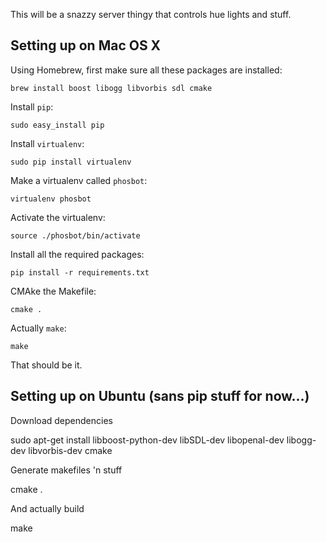 This will be a snazzy server thingy that controls hue lights and stuff.

## Setting up on Mac OS X

Using Homebrew, first make sure all these packages are installed:

    brew install boost libogg libvorbis sdl cmake

Install `pip`:

    sudo easy_install pip

Install `virtualenv`:

    sudo pip install virtualenv

Make a virtualenv called `phosbot`:

    virtualenv phosbot

Activate the virtualenv:

    source ./phosbot/bin/activate

Install all the required packages:

    pip install -r requirements.txt

CMAke the Makefile:

    cmake .

Actually `make`:

    make

That should be it.

## Setting up on Ubuntu (sans pip stuff for now...)

Download dependencies

  sudo apt-get install libboost-python-dev libSDL-dev libopenal-dev libogg-dev libvorbis-dev cmake

Generate makefiles 'n stuff

  cmake .

And actually build

  make

